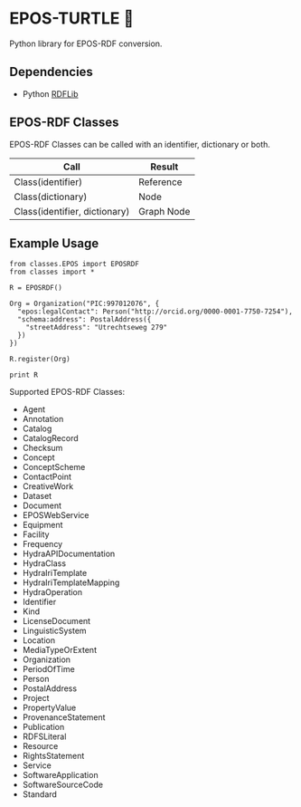 # EPOS-TURTLE 🐢

Python library for EPOS-RDF conversion.

## Dependencies

* Python [RDFLib](https://rdflib.readthedocs.io/en/stable/)

## EPOS-RDF Classes

EPOS-RDF Classes can be called with an identifier, dictionary or both.

| Call                          | Result     |
| ----------------------------- | ---------- |
| Class(identifier)             | Reference  |
| Class(dictionary)             | Node       |
| Class(identifier, dictionary) | Graph Node |

## Example Usage

    from classes.EPOS import EPOSRDF
    from classes import *

    R = EPOSRDF()

    Org = Organization("PIC:997012076", {
      "epos:legalContact": Person("http://orcid.org/0000-0001-7750-7254"),
      "schema:address": PostalAddress({
        "streetAddress": "Utrechtseweg 279"
      })
    })

    R.register(Org)

    print R

Supported EPOS-RDF Classes:

* Agent
* Annotation
* Catalog
* CatalogRecord
* Checksum
* Concept
* ConceptScheme
* ContactPoint
* CreativeWork
* Dataset
* Document
* EPOSWebService
* Equipment
* Facility
* Frequency
* HydraAPIDocumentation
* HydraClass
* HydraIriTemplate
* HydraIriTemplateMapping
* HydraOperation
* Identifier
* Kind
* LicenseDocument
* LinguisticSystem
* Location
* MediaTypeOrExtent
* Organization
* PeriodOfTime
* Person
* PostalAddress
* Project
* PropertyValue
* ProvenanceStatement
* Publication
* RDFSLiteral
* Resource
* RightsStatement
* Service
* SoftwareApplication
* SoftwareSourceCode
* Standard

